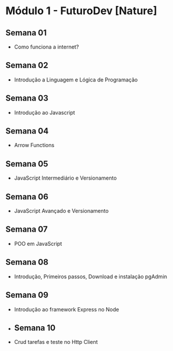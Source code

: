 # Módulo 1 - FuturoDev [Nature] 

## Semana 01

- Como funciona a internet?

## Semana 02
- Introdução a Linguagem e Lógica de Programação
## Semana 03
- Introdução ao Javascript
## Semana 04
- Arrow Functions
## Semana 05
- JavaScript Intermediário e Versionamento
## Semana 06
- JavaScript Avançado e Versionamento
## Semana 07
- POO em JavaScript
## Semana 08
- Introdução, Primeiros passos, Download e instalação pgAdmin
## Semana 09
- Introdução ao framework Express no Node
- ## Semana 10
- Crud tarefas e teste no Http Client





